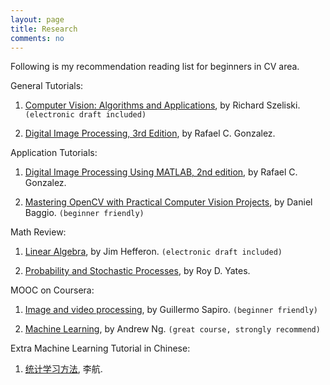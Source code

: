 ```yaml
---
layout: page
title: Research
comments: no
---
```


Following is my recommendation reading list for beginners in CV area.

General Tutorials:
1. [Computer Vision: Algorithms and Applications](http://szeliski.org/Book/), by Richard Szeliski. `(electronic draft included)`


2. [Digital Image Processing, 3rd Edition](http://www.imageprocessingplace.com/DIP-3E/dip3e_main_page.htm), by Rafael C. Gonzalez.



Application Tutorials:
1. [Digital Image Processing Using MATLAB, 2nd edition](http://www.imageprocessingplace.com/DIPUM-2E/dipum2e_main_page.htm), by Rafael C. Gonzalez.


2. [Mastering OpenCV with Practical Computer Vision Projects](http://www.amazon.com/Mastering-OpenCV-Practical-Computer-Projects/dp/1849517827), by Daniel Baggio. `(beginner friendly)`



Math Review:
1. [Linear Algebra](http://joshua.smcvt.edu/linearalgebra/), by Jim Hefferon. `(electronic draft included)`

2. [Probability and Stochastic Processes](http://www.wiley.com/WileyCDA/WileyTitle/productCd-EHEP000391.html), by Roy D. Yates.



MOOC on Coursera:
1. [Image and video processing](https://class.coursera.org/images-002), by Guillermo Sapiro.  `(beginner friendly)`


2. [Machine Learning](https://class.coursera.org/ml-005), by Andrew Ng.  `(great course, strongly recommend)`



Extra Machine Learning Tutorial in Chinese:
1. [统计学习方法](http://book.douban.com/subject/10590856/), 李航.
